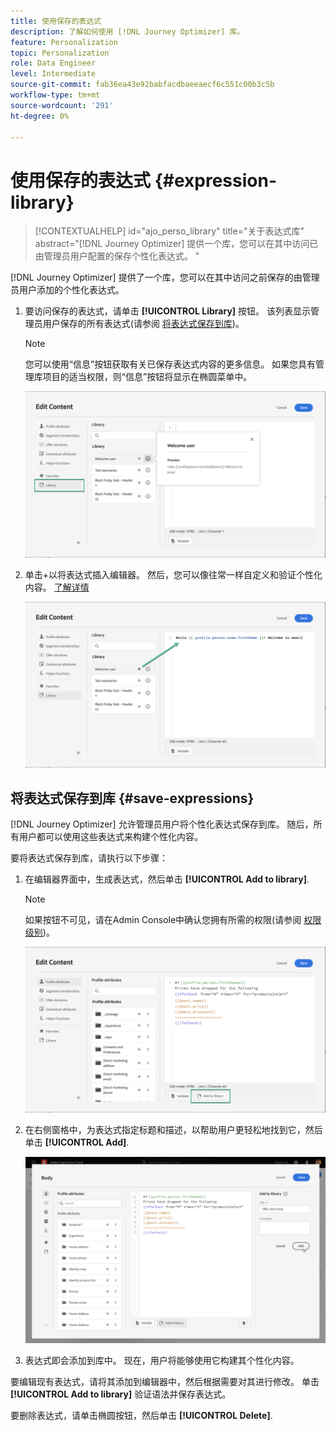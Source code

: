 ```yaml
---
title: 使用保存的表达式
description: 了解如何使用 [!DNL Journey Optimizer] 库。
feature: Personalization
topic: Personalization
role: Data Engineer
level: Intermediate
source-git-commit: fab36ea43e92babfacdbaeeaecf6c551c00b3c5b
workflow-type: tm+mt
source-wordcount: '291'
ht-degree: 0%

---
```


# 使用保存的表达式 {#expression-library}

>[!CONTEXTUALHELP]
>id="ajo_perso_library"
>title="关于表达式库"
>abstract="[!DNL Journey Optimizer] 提供一个库，您可以在其中访问已由管理员用户配置的保存个性化表达式。 "

[!DNL Journey Optimizer] 提供了一个库，您可以在其中访问之前保存的由管理员用户添加的个性化表达式。

1. 要访问保存的表达式，请单击 **[!UICONTROL Library]** 按钮。 该列表显示管理员用户保存的所有表达式(请参阅 [将表达式保存到库](#save-expressions))。

   >[!NOTE]
   >
   >您可以使用“信息”按钮获取有关已保存表达式内容的更多信息。 如果您具有管理库项目的适当权限，则“信息”按钮将显示在椭圆菜单中。

   ![](assets/library-list.png)

1. 单击+以将表达式插入编辑器。 然后，您可以像往常一样自定义和验证个性化内容。 [了解详情](../personalization/personalization-build-expressions.md)

   ![](assets/library-add.png)

## 将表达式保存到库 {#save-expressions}

[!DNL Journey Optimizer] 允许管理员用户将个性化表达式保存到库。 随后，所有用户都可以使用这些表达式来构建个性化内容。

要将表达式保存到库，请执行以下步骤：

1. 在编辑器界面中，生成表达式，然后单击 **[!UICONTROL Add to library]**.

   >[!NOTE]
   >
   >如果按钮不可见，请在Admin Console中确认您拥有所需的权限(请参阅 [权限级别](../administration/high-low-permissions.md))。

   ![](assets/library-save.png)

1. 在右侧窗格中，为表达式指定标题和描述，以帮助用户更轻松地找到它，然后单击 **[!UICONTROL Add]**.

   ![](assets/add-expression.png)

1. 表达式即会添加到库中。 现在，用户将能够使用它构建其个性化内容。

要编辑现有表达式，请将其添加到编辑器中，然后根据需要对其进行修改。 单击 **[!UICONTROL Add to library]** 验证语法并保存表达式。

要删除表达式，请单击椭圆按钮，然后单击 **[!UICONTROL Delete]**.
